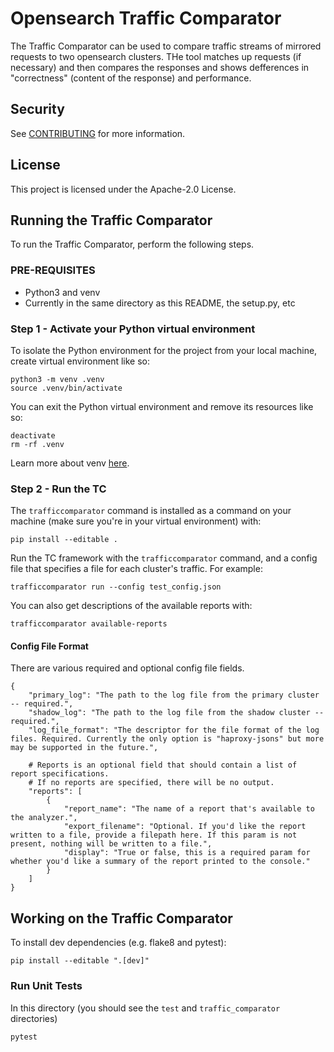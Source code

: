 # Opensearch Traffic Comparator

The Traffic Comparator can be used to compare traffic streams of mirrored requests to two opensearch clusters. THe tool matches up requests (if necessary) and then compares the responses and shows defferences in "correctness" (content of the response) and performance.

## Security

See [CONTRIBUTING](CONTRIBUTING.md#security-issue-notifications) for more information.

## License

This project is licensed under the Apache-2.0 License.


## Running the Traffic Comparator

To run the Traffic Comparator, perform the following steps.

### PRE-REQUISITES

* Python3 and venv
* Currently in the same directory as this README, the setup.py, etc

### Step 1 - Activate your Python virtual environment

To isolate the Python environment for the project from your local machine, create virtual environment like so:
```
python3 -m venv .venv
source .venv/bin/activate
```

You can exit the Python virtual environment and remove its resources like so:
```
deactivate
rm -rf .venv
```

Learn more about venv [here](https://docs.python.org/3/library/venv.html).

### Step 2 - Run the TC
The `trafficcomparator` command is installed as a command on your machine (make sure you're in your virtual environment) with:
```
pip install --editable .
```

Run the TC framework with the `trafficcomparator` command, and a config file that specifies a file for each cluster's traffic. For example:
```
trafficcomparator run --config test_config.json
```

You can also get descriptions of the available reports with:
```
trafficcomparator available-reports
```

#### Config File Format
There are various required and optional config file fields.
```
{
    "primary_log": "The path to the log file from the primary cluster -- required.",
    "shadow_log": "The path to the log file from the shadow cluster -- required.",
    "log_file_format": "The descriptor for the file format of the log files. Required. Currently the only option is "haproxy-jsons" but more may be supported in the future.",

    # Reports is an optional field that should contain a list of report specifications.
    # If no reports are specified, there will be no output.
    "reports": [
        {
            "report_name": "The name of a report that's available to the analyzer.",
            "export_filename": "Optional. If you'd like the report written to a file, provide a filepath here. If this param is not present, nothing will be written to a file.",
            "display": "True or false, this is a required param for whether you'd like a summary of the report printed to the console."
        }
    ]
}
```

## Working on the Traffic Comparator

To install dev dependencies (e.g. flake8 and pytest):
```
pip install --editable ".[dev]"
```

### Run Unit Tests
In this directory (you should see the `test` and `traffic_comparator` directories)

```
pytest
```